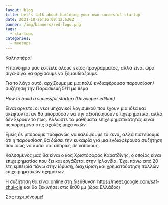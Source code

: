 ```yaml
---
layout: blog
title: Let's talk about building your own succesful startup
date: 2021-10-26T16:09:12.630Z
banner: /img/banners/red-logo.png
tags:
  - startups
categories:
  - meetups
---
```

Καλησπέρα!

Η πανδημία μας έστειλε όλους εκτός προγράμματος, αλλά είναι ώρα σιγά-σιγά να αρχίσουμε να ξεμουδιάζουμε.

Για το λόγο αυτό, αρχίζουμε με μια πολύ ενδιαφέρουσα παρουσίαση/συζήτηση την Παρασκευή 5/11 με θέμα 

*How to build a sucessful startup (Developer edition)*

Είναι αρκετοί οι νέοι μηχανικοί λογισμικού που έχουν μια ιδέα και  σκέφτονται αν θα μπορούσαν να την αξιοποιήσουν επιχειρηματικά, αλλά δεν ξέρουν το πως. Άλλωστε τα μαθήματα επιχειρηματικότητας είναι περιορισμένα στις σχολές μηχανικών.

Εμείς δε μπορούμε προφανώς να καλύψουμε το κενό,  αλλά πιστεύουμε ότι η παρουσίαση θα δώσει την ευκαιρία για μια ενδιαφέρουσα συζήτηση που ίσως να λύσει και απορίες σε κάποιους.

Καλεσμένος μας θα είναι ο κος Χριστόφορος Καρατζίνης, ο οποίος είναι επιχειρηματίας που ζει και εργάζεται στην Ιρλανδία. Έχει πάνω από 20 έτη εμπειρία πάνω στην ίδρυση, διαχείριση και χρηματοδότηση πολλών επιχειρηματικών σχημάτων.

 Η συζήτηση θα είναι online στη διεύθυνση <https://meet.google.com/saf-zhui-cje> και θα ξεκινήσει στις 8:00 μμ (ώρα Ελλάδος)

Σας περιμένουμε!